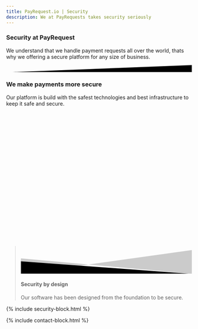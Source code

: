 ```yaml
---
title: PayRequest.io | Security
description: We at PayRequests takes security seriously
---
```


<div class="position-relative">
	<!-- Hero for FREE version -->
	<section class="section section-lg section-shaped">
		<!-- Background circles -->
		<div class="shape shape-style-self shape-primary">
			<span class="span-150"></span>
			<span class="span-50"></span>
			<span class="span-50"></span>
			<span class="span-75"></span>
			<span class="span-100"></span>
			<span class="span-75"></span>
			<span class="span-50"></span>
			<span class="span-100"></span>
			<span class="span-50"></span>
			<span class="span-100"></span>
		</div>
		<div class="container shape-container d-flex align-items-center">
			<div class="row text-center justify-content-center">
				<div class="col-lg-8">


<div class="icon icon-shape bg-gradient-white shadow rounded-circle mb-3"><i class="fal fa-lock text-info" aria-hidden="true"></i></div>

<h3 class="display-3 text-white">Security at PayRequest</h3>
					<p class="lead text-white">We understand that we handle payment requests all over the world, thats why we offering a secure platform for any size of business.</p>
				</div>
			</div>
		</div>
		<!-- SVG separator -->
		<div class="separator separator-bottom separator-skew zindex-100">
			<svg x="0" y="0" viewBox="0 0 2560 100" preserveAspectRatio="none" version="1.1" xmlns="http://www.w3.org/2000/svg">
				<polygon class="fill-white" points="2560 0 2560 100 0 100"></polygon>
			</svg>
		</div>
	</section>
</div>


<div class="section features-4">
	<div class="container">
		<div class="row">
			<div class="col-md-8 text-center mx-auto">
				<h3 class="display-3">We make payments more secure</h3>
				<p class="lead">
					Our platform is build with the safest technologies and best infrastructure to keep it safe and secure. </p>
			</div>
		</div>
		<div>
			<div class="col-lg-12 mr-auto text-left mt-4">
				<div class="card bg-default shadow border-0">
			
<div style="background-size: cover;background-position: bottom;background-image:url('https://s3.amazonaws.com/assets.forward.com/images/cropped/sunrise-1756274-1920-1483565724.jpg');height: 350px;" class="card-img-top"></div>
					<blockquote class="card-blockquote">
						<svg preserveAspectRatio="none" xmlns="http://www.w3.org/2000/svg" viewBox="0 0 583 95" class="svg-bg">
							<polygon points="0,52 583,95 0,95" class="fill-default"></polygon>
							<polygon points="0,42 583,95 683,0 0,95" opacity=".2" class="fill-default"></polygon>
						</svg>
						<h4 class="display-4 text-white text-upper">Security by design</h4>
						<p class="lead text-italic text-white">Our software has been designed from the foundation to be secure. </p>
					</blockquote>
				</div>
			</div>
		</div>
	</div>
</div>


{% include security-block.html %}

{% include contact-block.html %}

